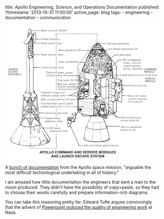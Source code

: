 title: Apollo Engineering, Science, and Operations Documentation
published: !!timestamp '2013-10-31 11:00:00'
active_page: blog
tags:
    - engineering
    - documentation
    - communication
    

![Clip from Apollo docs](/static/images/20131031-apollo.png)

A [bunch of documentation](http://www.hq.nasa.gov/alsj/main.html) from the Apollo space mission, "arguable the most difficult technological undertaking in all of history."

I am amazed how little documentation the engineers that sent a man to the moon produced. They didn't have the possibility of copy+paste, so they had to choose their words carefully and prepare information-rich diagrams.

You can take this reasoning pretty far: Edward Tufte argues convincingly that the advent of [Powerpoint _reduced_ the quality of engineering work](http://www.edwardtufte.com/bboard/q-and-a-fetch-msg?msg_id=0001yB) at Nasa.